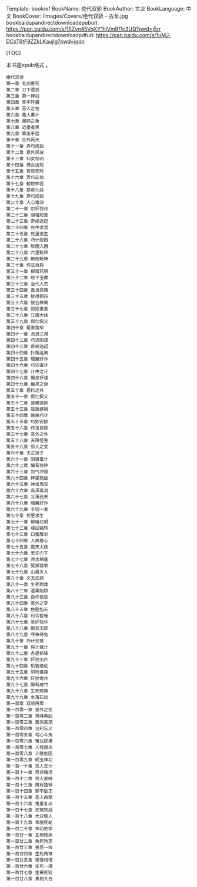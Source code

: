 Template: bookref
BookName: 绝代双骄
BookAuthor: 古龙
BookLanguage: 中文
BookCover: /images/Covers/绝代双骄 - 古龙.jpg
bookbaidupandirectdownloadepuburl: https://pan.baidu.com/s/1SZvn45VqXY1hiVmRf1c3UQ?pwd=j5rr
bookbaidupandirectdownloadpdfurl: https://pan.baidu.com/s/1uMJ-DCxT6tF9ZZkLKaujlg?pwd=jqdn

[TOC]

本书是epub格式 。



```
绝代双骄
第一章 名剑香花
第二章 刀下遗孤
第三章 第一神剑
第四章 赤手歼魔
第五章 恶人之谷
第六章 毒人毒计
第七章 漏网之鱼
第八章 近墨者黑
第九章 青出于蓝
第十章 谷外风光
第十一章 弄巧成拙
第十二章 意外风波
第十三章 仙女惩凶
第十四章 倩女出现
第十五章 有惊无险
第十六章 弄巧反拙
第十七章 碧蛇神君
第十八章 慕容九妹
第十九章 弄巧成拙
第二十章 人心难测
第二十一章 尔奸我诈
第二十二章 阴错阳差
第二十三章 奇峰迭起
第二十四章 死中求活
第二十五章 死里逃生
第二十六章 巧计脱困
第二十七章 脱困入困
第二十八章 穴里乾坤
第二十九章 颠倒乾坤
第三十章 作法自毙
第三十一章 柳暗花明
第三十二章 地下宝藏
第三十三章 当代人杰
第三十四章 盖世恶赌
第三十五章 智得铜符
第三十六章 貌合神离
第三十七章 惊险重重
第三十八章 江南大侠
第三十九章 假仁假义
第四十章 冤家路窄
第四十一章 流浪江湖
第四十二章 巧识阴谋
第四十三章 奇峰迭起
第四十四章 扑朔连离
第四十五章 暗藏奸诈
第四十六章 巧识毒计
第四十七章 计中之计
第四十八章 揭发奸谋
第四十九章 幽灵之谜
第五十章 意料之外
第五十一章 假仁假义
第五十二章 装傻装疯
第五十三章 栽赃嫁祸
第五十四章 略施巧计
第五十五章 巧妙安排
第五十六章 作法自毙
第五十七章 意外之外
第五十八章 天降怪客
第五十九章 惊人之变
第六十章 天之骄子
第六十一章 阴狠毒计
第六十二章 情有独钟
第六十三章 剑气冲霄
第六十四章 神掌挫敌
第六十五章 神出鬼没
第六十六章 高深莫测
第六十七章 义薄云天
第六十八章 暗藏奸诈
第六十九章 千钧一发
第七十章 死里求生
第七十一章 柳暗花明
第七十二章 峰回路转
第七十三章 口蜜腹剑
第七十四章 人面兽心
第七十五章 南天大侠
第七十六章 无牙门下
第七十七章 萍水相逢
第七十八章 冤家路窄
第七十九章 山君夫人
第八十章 义无反顾
第八十一章 生死两难
第八十二章 温柔陷阱
第八十三章 自作自受
第八十四章 意外之变
第八十五章 色胆包天
第八十六章 利令智昏
第八十七章 汝奸我诈
第八十八章 飘忽无踪
第八十九章 守株待兔
第九十章 巧计安排
第九十一章 将计就计
第九十二章 各逞机锋
第九十三章 奸狡无匹
第九十四章 机智绝伦
第九十五章 阴险毒辣
第九十六章 奸狡诡诈
第九十七章 胸有成竹
第九十八章 生死两难
第九十九章 水落石出
第一百章 双骄再聚
第一百零一章 意外之变
第一百零二章 奇峰再起
第一百零三章 莫测高深
第一百零四章 见利忘义
第一百零五章 勾心斗角
第一百零六章 难以捉摸
第一百零七章 人性弱点
第一百零八章 计脱危困
第一百零九章 明玉神功
第一百一十章 恶人恶计
第一百十一章 奇异赌场
第一百十二章 惊人豪赌
第一百十三章 情有独钟
第一百十四章 邪不敌正
第一百十五章 恶人再聚
第一百十六章 鬼童复出
第一百十七章 狂狮铁战
第一百十八章 大众情人
第一百十九章 幸脱死劫
第一百二十章 神功绝学
第一百廿一章 互相残杀
第一百廿二章 兔死狗烹
第一百廿三章 善恶一线
第一百廿四章 生死两难
第一百廿五章 惺惺相惜
第一百廿六章 生死一搏
第一百廿七章 生离死别
第一百廿八章 真相大白
```